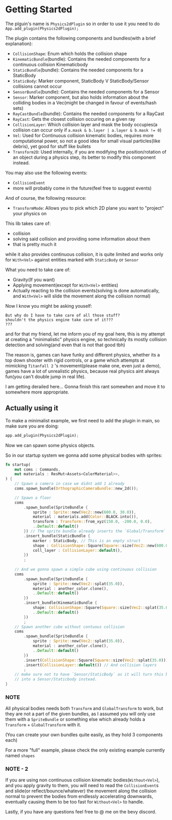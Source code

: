 # Getting Started

The plguin's name is `Physics2dPlugin` so in order to use it you need to do `App.add_plugin(Physics2dPlugin);`

The plugin contains the following components and bundles(with a brief explanation):

- `CollisionShape`: Enum which holds the collision shape
- `KinematicBundle`(bundle): Contains the needed components for a continuous collision Kinematicbody
- `StaticBundle`(bundle): Contains the needed components for a StaticBody
- `StaticBody`: Marker component, StaticBody V StaticBody/Sensor collisions cannot occur
- `SensorBundle`(bundle): Contains the needed components for a Sensor
- `Sensor`: Marker component, but also holds information about the colliding bodies in a Vec(might be changed in favour of events/hash sets)
- `RayCastBundle`(bundle): Contains the needed components for a RayCast
- `RayCast`: Gets the closest collision occuring on a given ray
- `CollisionLayer`: Which collision layer and mask the body occupies(a collision can occur only if `a.mask & b.layer | a.layer & b.mask != 0`)
- `Vel`: Used for Continuous collision kinematic bodies, requires more computational power, so not a good idea for small visual particles(like debris), yet good for stuff like bullets
- `Transform2D`: Used internally, if you are modifying the position/rotation of an object during a physics step, its better to modify this component instead.

You may also use the following events:

- `CollisionEvent`
- more will probably come in the future(feel free to suggest events)

And of course, the following resource:

- `TransformMode`: Allows you to pick which 2D plane you want to "project" your physics on

This lib takes care of:

- collision
- solving said collision and providing some information about them
- that is pretty much it

while it also provides continuous collision, it is quite limited and works only for `With<Vel>` against entities marked with `StaticBody` or `Sensor`

What you need to take care of:

- Gravity(If you want)
- Applying movement(except for `With<Vel>` entities)
- Actually reacting to the collision events(solving is done automatically, and `With<Vel>` will slide the movement along the collision normal)

Now I know you might be asking youself:

```plain
But why do I have to take care of all those stuff?
shouldn't the physics engine take care of it???
???
```

and for that my friend, let me inform you of my goal here,
this is my attempt at creating a "minimalistic" physics engine,
so technically its mostly collision detection and solving(and even that is not that good tbh)

The reason is, games can have funky and different physics,
whether its a top down shooter with rigid controls,
or a game which attempts at mimicking `Titanfall 2` 's movement(please make one, even just a demo),
games have a lot of unrealistic physics, because real physics aint always fun(you can't double jump in real life).

I am getting derailed here... Gonna finish this rant somewhen and move it to somewhere more appropriate.

## Actually using it

To make a minimalist example, we first need to add the plugin in main, so make sure you are doing:

```rs
app.add_plugin(Physics2dPlugin);
```

Now we can spawn some physics objects.

So in our startup system we gonna add some physical bodies with sprites:

```rs
fn startup(
    mut coms : Commands,
    mut materials : ResMut<Assets<ColorMaterial>>,
) {
    // Spawn a camera in case we didnt add 1 already
    coms.spawn_bundle(OrthographicCameraBundle::new_2d());

    // Spawn a floor
    coms
        .spawn_bundle(SpriteBundle {
            sprite : Sprite::new(Vec2::new(600.0, 30.0)),
            material : materials.add(Color::BLACK.into()),
            transform : Transform::from_xyz(150.0, -200.0, 0.0),
            ..Default::default()
        }) // The sprite bundle already inserts the `Global/Transform` components
        .insert_bundle(StaticBundle {
            marker : StaticBody, // This is an empty struct
            shape : CollisionShape::Square(Square::size(Vec2::new(600.0, 30.0))),
            coll_layer : CollisionLayer::default(),
        })
        ;
    
    // And we gonna spawn a simple cube using continuous collision
    coms
        .spawn_bundle(SpriteBundle {
            sprite : Sprite::new(Vec2::splat(35.0)),
            material : another_color.clone(),
            ..Default::default()
        })
        .insert_bundle(KinematicBundle {
            shape: CollisionShape::Square(Square::size(Vec2::splat(35.0))),
            ..Default::default()
        })
        ;
    // Spawn another cube without contuous collision
    coms
        .spawn_bundle(SpriteBundle {
            sprite : Sprite::new(Vec2::splat(35.0)),
            material : another_color.clone(),
            ..Default::default()
        })
        .insert(CollisionShape::Square(Square::size(Vec2::splat(35.0)))) // The collision shape
        .insert(CollisionLayer::default()) // And collision layers
        ;
    // make sure not to have `Sensor/StaticBody` as it will turn this body
    // into a Sensor/Staticbody instead.
}
```

### NOTE

All physical bodies needs both `Transform` and `GlobalTransform` to work,
but they are not a part of the given bundles,
as I assumed you will only use them with a `SpriteBundle` or something else which already holds a `Transform` + `GlobalTransform` with it.

(You can create your own bundles quite easily, as they hold 3 components each)

For a more "full" example, please check the only existing example currently named `shapes`

### NOTE - 2

If you are using non continuous collision kinematic bodies(`Without<Vel>`),
and you apply gravity to them, you will need to read the `CollisionEvent`s
and slide(or reflect/bounce/whatever) the movement along the collision normal
to prevent the bodies from endlessly accelerating downwards,
eventually causing them to be too fast for `Without<Vel>` to handle.

Lastly, if you have any questions feel free to @ me on the bevy discord.
